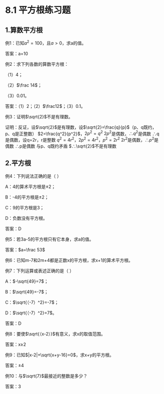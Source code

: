 # 8.1 平方根练习题

## 1.算数平方根

例1：已知$a^2=100$，且$a>0$，求a的值。

答案：a=10



例2：求下列各数的算数平方根：

（1）4；

（2）$\frac 14$；

（3）0.01。

答案：（1）2；（2）$\frac12$；（3）0.1。



例3：证明$\sqrt{2}$不是有理数。

证明：反证，设$\sqrt{2}$是有理数，设$\sqrt{2}=\frac{q}{p}$（p、q既约，p、q是正整数）
$2=\frac{q^2}{p^2}$，$2p^2=q^2$
$2p^2$是偶数，$∴q^2$是偶数
∴q是偶数，设q=2r，r是整数
$q^2=4r^2$，$2p^2=4r^2$，$p^2=2r^2$
$2r^2$是偶数，∴$p^2$是偶数
∴p是偶数
与p、q既约矛盾
$∴\sqrt{2}$不是有理数

## 2.平方根

例4：下列说法正确的是（   ）

A：4的算术平方根是±2；

B：-4的平方根是±2；

C：9的平方根是3；

D：负数没有平方根。

答案：D



例5：若3a-5的平方根只有它本身，求a的值。

答案：$a=\frac 53$



例6：已知m-7和2m+4都是正数x的平方根，求x+1的算术平方根。



例7：下列运算或表述正确的是（   ）

A：$-\sqrt{49}=7$；

B：$\sqrt{49}=-7$；

C：$\sqrt{（-7）^2}=-7$；

D：$\sqrt{（-7）^2}=7$。

答案：D



例8：要使$\sqrt{（x-2）}$有意义，求x的取值范围。

答案：x≥2



例9：已知$|x-2|+\sqrt{x+y-16}=0$，求x+y的平方根。

答案：±4



例10：与$\sqrt{7}$最接近的整数是多少？

答案：3